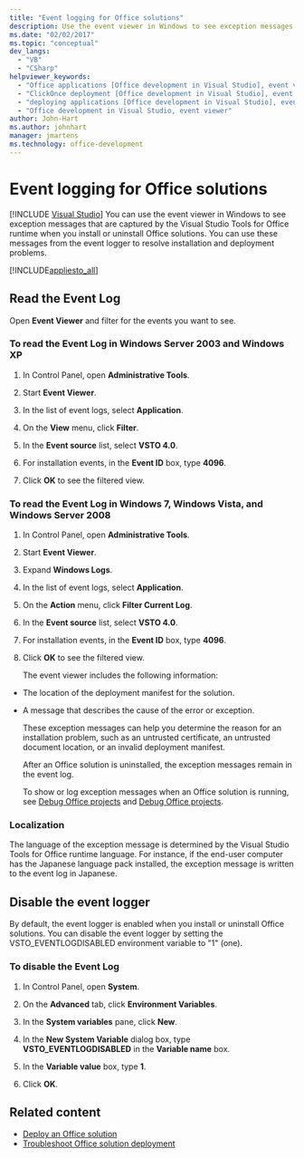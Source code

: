 ```yaml
---
title: "Event logging for Office solutions"
description: Use the event viewer in Windows to see exception messages that are captured by the Visual Studio Tools for Office runtime.
ms.date: "02/02/2017"
ms.topic: "conceptual"
dev_langs:
  - "VB"
  - "CSharp"
helpviewer_keywords:
  - "Office applications [Office development in Visual Studio], event viewer"
  - "ClickOnce deployment [Office development in Visual Studio], event viewer"
  - "deploying applications [Office development in Visual Studio], event viewer"
  - "Office development in Visual Studio, event viewer"
author: John-Hart
ms.author: johnhart
manager: jmartens
ms.technology: office-development
---
```

# Event logging for Office solutions

 [!INCLUDE [Visual Studio](~/includes/applies-to-version/vs-windows-only.md)]
  You can use the event viewer in Windows to see exception messages that are captured by the  Visual Studio Tools for Office runtime  when you install or uninstall Office solutions. You can use these messages from the event logger to resolve installation and deployment problems.

 [!INCLUDE[appliesto_all](../vsto/includes/appliesto-all-md.md)]

## Read the Event Log
 Open **Event Viewer** and filter for the events you want to see.

### To read the Event Log in Windows Server 2003 and Windows XP

1. In Control Panel, open **Administrative Tools**.

2. Start **Event Viewer**.

3. In the list of event logs, select **Application**.

4. On the **View** menu, click **Filter**.

5. In the **Event source** list, select **VSTO 4.0**.

6. For installation events, in the **Event ID** box, type **4096**.

7. Click **OK** to see the filtered view.

### To read the Event Log in Windows 7, Windows Vista, and Windows Server 2008

1. In Control Panel, open **Administrative Tools**.

2. Start **Event Viewer**.

3. Expand **Windows Logs**.

4. In the list of event logs, select **Application**.

5. On the **Action** menu, click **Filter Current Log**.

6. In the **Event source** list, select **VSTO 4.0**.

7. For installation events, in the **Event ID** box, type **4096**.

8. Click **OK** to see the filtered view.

   The event viewer includes the following information:

- The location of the deployment manifest for the solution.

- A message that describes the cause of the error or exception.

  These exception messages can help you determine the reason for an installation problem, such as an untrusted certificate, an untrusted document location, or an invalid deployment manifest.

  After an Office solution is uninstalled, the exception messages remain in the event log.

  To show or log exception messages when an Office solution is running, see [Debug Office projects](../vsto/debugging-office-projects.md) and [Debug Office projects](../vsto/debugging-office-projects.md).

### Localization
 The language of the exception message is determined by the Visual Studio Tools for Office runtime language. For instance, if the end-user computer has the Japanese language pack installed, the exception message is written to the event log in Japanese.

## Disable the event logger
 By default, the event logger is enabled when you install or uninstall Office solutions. You can disable the event logger by setting the VSTO_EVENTLOGDISABLED environment variable to "1" (one).

### To disable the Event Log

1. In Control Panel, open **System**.

2. On the **Advanced** tab, click **Environment Variables**.

3. In the **System variables** pane, click **New**.

4. In the **New System Variable** dialog box, type **VSTO_EVENTLOGDISABLED** in the **Variable name** box.

5. In the **Variable value** box, type **1**.

6. Click **OK**.

## Related content
- [Deploy an Office solution](../vsto/deploying-an-office-solution.md)
- [Troubleshoot Office solution deployment](../vsto/troubleshooting-office-solution-deployment.md)
